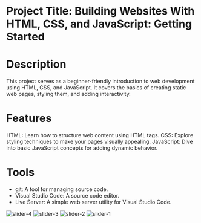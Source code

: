 # Project Title: Building Websites With HTML, CSS, and JavaScript: Getting Started

# Description
This project serves as a beginner-friendly introduction to web development using HTML, CSS, and JavaScript. It covers the basics of creating static web pages, styling them, and adding interactivity.

# Features
HTML: Learn how to structure web content using HTML tags.
CSS: Explore styling techniques to make your pages visually appealing.
JavaScript: Dive into basic JavaScript concepts for adding dynamic behavior.
# Tools
- git: A tool for managing source code.
- Visual Studio Code: A source code editor.
- Live Server: A simple web server utility for Visual Studio Code.

![slider-4](https://github.com/bernard-lab/image-slider/assets/61766380/2b9e2177-f61a-4f23-a16e-40d36d6514a4)
![slider-3](https://github.com/bernard-lab/image-slider/assets/61766380/0144fc52-7ecd-420c-8f05-69ef215fcd69)
![slider-2](https://github.com/bernard-lab/image-slider/assets/61766380/fdc07ed3-51ea-42df-8e2b-182c75e41407)
![slider-1](https://github.com/bernard-lab/image-slider/assets/61766380/616c8c93-2069-4c1e-96f6-14adef25f392)

